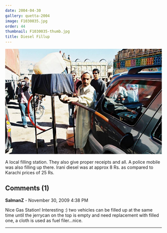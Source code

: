 ```yaml
---
date: 2004-04-30
gallery: quetta-2004
image: F1030035.jpg
order: 44
thumbnail: F1030035-thumb.jpg
title: Diesel Fillup
---
```


![Diesel Fillup](./F1030035.jpg)

A local filling station. They also give proper receipts and all. A police mobile was also filling up there. Irani diesel was at approx 8 Rs. as compared to Karachi prices of 25 Rs.

<div id="comments">

## Comments (1)

**SalmanZ** - November 30, 2009  4:38 PM

Nice Gas Station! Interesting :) two vehicles can be filled up at the same time until the jerrycan on the top is empty and need replacement with filled one, a cloth is used as fuel filer...nice.

---

</div>